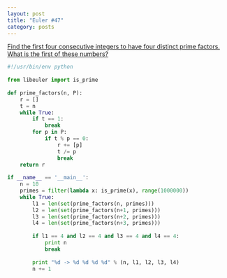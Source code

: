 ```yaml
---
layout: post
title: "Euler #47"
category: posts
---
```


[Find the first four consecutive integers to have four distinct prime factors. What is the first of these numbers?](http://projecteuler.net/problem=47)

```python
#!/usr/bin/env python
 
from libeuler import is_prime
 
def prime_factors(n, P):
    r = []
    t = n
    while True:
        if t == 1:
            break
        for p in P:
            if t % p == 0:
                r += [p]
                t /= p
                break
    return r
 
if __name__ == '__main__':
    n = 10
    primes = filter(lambda x: is_prime(x), range(1000000))
    while True:
        l1 = len(set(prime_factors(n, primes)))
        l2 = len(set(prime_factors(n+1, primes)))
        l3 = len(set(prime_factors(n+2, primes)))
        l4 = len(set(prime_factors(n+3, primes)))
 
        if l1 == 4 and l2 == 4 and l3 == 4 and l4 == 4:
            print n
            break
 
        print "%d -> %d %d %d %d" % (n, l1, l2, l3, l4)
        n += 1
```

